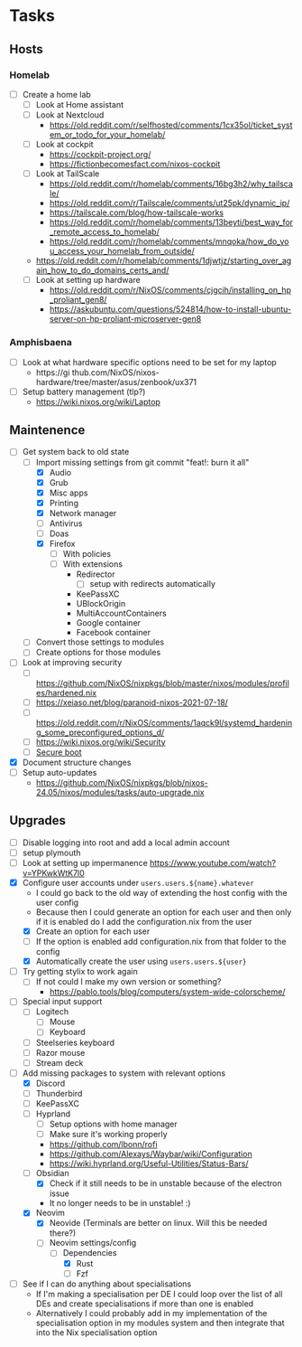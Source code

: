 # Tasks

## Hosts

### Homelab

- [ ] Create a home lab
  - [ ] Look at Home assistant
  - [ ] Look at Nextcloud
    - https://old.reddit.com/r/selfhosted/comments/1cx35ol/ticket_system_or_todo_for_your_homelab/
  - [ ] Look at cockpit
    - https://cockpit-project.org/
    - https://fictionbecomesfact.com/nixos-cockpit
  - [ ] Look at TailScale
    - https://old.reddit.com/r/homelab/comments/16bg3h2/why_tailscale/
    - https://old.reddit.com/r/Tailscale/comments/ut25pk/dynamic_ip/
    - https://tailscale.com/blog/how-tailscale-works
    - https://old.reddit.com/r/homelab/comments/13beyti/best_way_for_remote_access_to_homelab/
    - https://old.reddit.com/r/homelab/comments/mnqoka/how_do_you_access_your_homelab_from_outside/
  - https://old.reddit.com/r/homelab/comments/1djwtjz/starting_over_again_how_to_do_domains_certs_and/
  - [ ] Look at setting up hardware
    - https://old.reddit.com/r/NixOS/comments/cjgcih/installing_on_hp_proliant_gen8/
    - https://askubuntu.com/questions/524814/how-to-install-ubuntu-server-on-hp-proliant-microserver-gen8

### Amphisbaena
- [ ] Look at what hardware specific options need to be set for my laptop
  - https://gi thub.com/NixOS/nixos-hardware/tree/master/asus/zenbook/ux371
- [ ] Setup battery management (tlp?)
  - https://wiki.nixos.org/wiki/Laptop

## Maintenence

- [ ] Get system back to old state
  - [ ] Import missing settings from git commit "feat!: burn it all"
    - [x] Audio
    - [x] Grub
    - [x] Misc apps
    - [x] Printing
    - [x] Network manager
    - [ ] Antivirus
    - [ ] Doas
    - [x] Firefox
      - [ ] With policies
      - [ ] With extensions
        - Redirector
          - [ ] setup with redirects automatically
        - KeePassXC
        - UBlockOrigin
        - MultiAccountContainers
        - Google container
        - Facebook container
  - [ ] Convert those settings to modules
  - [ ] Create options for those modules
- [ ] Look at improving security
  - [ ] https://github.com/NixOS/nixpkgs/blob/master/nixos/modules/profiles/hardened.nix
  - [ ] https://xeiaso.net/blog/paranoid-nixos-2021-07-18/
  - [ ] https://old.reddit.com/r/NixOS/comments/1aqck9l/systemd_hardening_some_preconfigured_options_d/
  - [ ] https://wiki.nixos.org/wiki/Security
  - [ ] [Secure boot](https://github.com/nix-community/lanzaboote)
- [x] Document structure changes
- [ ] Setup auto-updates
  - https://github.com/NixOS/nixpkgs/blob/nixos-24.05/nixos/modules/tasks/auto-upgrade.nix


## Upgrades

- [ ] Disable logging into root and add a local admin account
- [ ] setup plymouth
- [ ] Look at setting up impermanence https://www.youtube.com/watch?v=YPKwkWtK7l0
- [x] Configure user accounts under `users.users.${name}.whatever`
  - I could go back to the old way of extending the host config with the user config
  - Because then I could generate an option for each user and then only if it is enabled do I add the configuration.nix from the user
  - [x] Create an option for each user
  - [ ] If the option is enabled add configuration.nix from that folder to the config
  - [x] Automatically create the user using `users.users.${user}`
- [ ] Try getting stylix to work again
  - [ ] If not could I make my own version or something?
    - https://pablo.tools/blog/computers/system-wide-colorscheme/
- [ ] Special input support
  - [ ] Logitech
    - [ ] Mouse
    - [ ] Keyboard
  - [ ] Steelseries keyboard
  - [ ] Razor mouse
  - [ ] Stream deck
- [ ] Add missing packages to system with relevant options
  - [x] Discord
  - [ ] Thunderbird
  - [ ] KeePassXC
  - [ ] Hyprland
    - [ ] Setup options with home manager
    - [ ] Make sure it's working properly
    - https://github.com/lbonn/rofi
    - https://github.com/Alexays/Waybar/wiki/Configuration
    - https://wiki.hyprland.org/Useful-Utilities/Status-Bars/
  - [ ] Obsidian
    - [x] Check if it still needs to be in unstable because of the electron issue
    - It no longer needs to be in unstable! :)
  - [x] Neovim
    - [x] Neovide (Terminals are better on linux. Will this be needed there?)
    - [ ] Neovim settings/config
      - [ ] Dependencies
        - [x] Rust
        - [ ] Fzf
- [ ] See if I can do anything about specialisations
  - If I'm making a specialisation per DE I could loop over the list of all DEs and create specialisations if more than one is enabled
  - Alternatively I could probably add in my implementation of the specialisation option in my modules system and then integrate that into the Nix specialisation option
